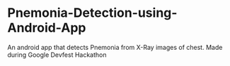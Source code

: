 # Pnemonia-Detection-using-Android-App
An android app that detects Pnemonia from X-Ray images of chest. Made during Google Devfest Hackathon
